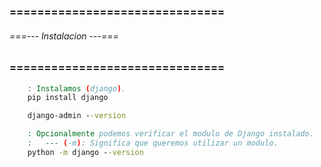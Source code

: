 ### =============================== ###
###### ===--- Instalacion ---=== ######
### =============================== ###

<!-- Procedemos a crear un proyecto de Python. -->

```bat
	: Instalamos (django).
	pip install django
```

<!-- Comprobamos la version -->

```bat
	django-admin --version

	: Opcionalmente podemos verificar el modulo de Django instalado.
	:	--- (-m): Significa que queremos utilizar un modulo.
	python -m django --version
```